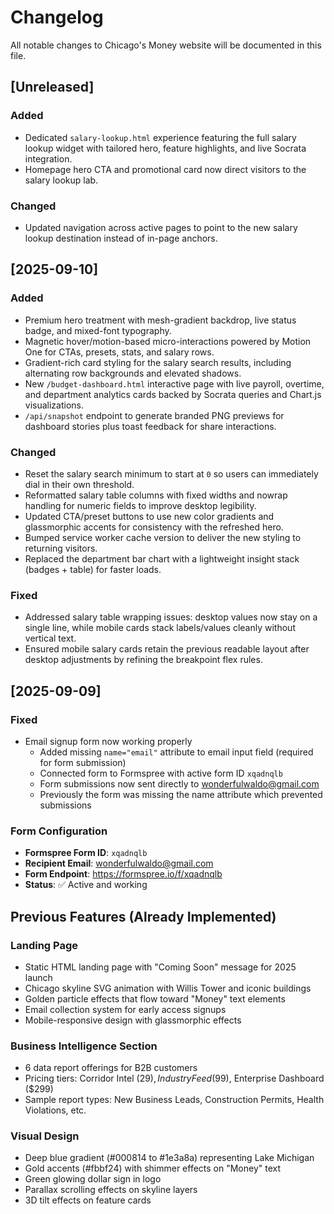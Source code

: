 # Changelog

All notable changes to Chicago's Money website will be documented in this file.

## [Unreleased]

### Added
- Dedicated `salary-lookup.html` experience featuring the full salary lookup widget with tailored hero, feature highlights, and live Socrata integration.
- Homepage hero CTA and promotional card now direct visitors to the salary lookup lab.

### Changed
- Updated navigation across active pages to point to the new salary lookup destination instead of in-page anchors.

## [2025-09-10]

### Added
- Premium hero treatment with mesh-gradient backdrop, live status badge, and mixed-font typography.
- Magnetic hover/motion-based micro-interactions powered by Motion One for CTAs, presets, stats, and salary rows.
- Gradient-rich card styling for the salary search results, including alternating row backgrounds and elevated shadows.
- New `/budget-dashboard.html` interactive page with live payroll, overtime, and department analytics cards backed by Socrata queries and Chart.js visualizations.
- `/api/snapshot` endpoint to generate branded PNG previews for dashboard stories plus toast feedback for share interactions.

### Changed
- Reset the salary search minimum to start at `0` so users can immediately dial in their own threshold.
- Reformatted salary table columns with fixed widths and nowrap handling for numeric fields to improve desktop legibility.
- Updated CTA/preset buttons to use new color gradients and glassmorphic accents for consistency with the refreshed hero.
- Bumped service worker cache version to deliver the new styling to returning visitors.
- Replaced the department bar chart with a lightweight insight stack (badges + table) for faster loads.


### Fixed
- Addressed salary table wrapping issues: desktop values now stay on a single line, while mobile cards stack labels/values cleanly without vertical text.
- Ensured mobile salary cards retain the previous readable layout after desktop adjustments by refining the breakpoint flex rules.

## [2025-09-09]

### Fixed
- Email signup form now working properly
  - Added missing `name="email"` attribute to email input field (required for form submission)
  - Connected form to Formspree with active form ID `xqadnqlb`
  - Form submissions now sent directly to wonderfulwaldo@gmail.com
  - Previously the form was missing the name attribute which prevented submissions

### Form Configuration
- **Formspree Form ID**: `xqadnqlb`
- **Recipient Email**: wonderfulwaldo@gmail.com
- **Form Endpoint**: https://formspree.io/f/xqadnqlb
- **Status**: ✅ Active and working

## Previous Features (Already Implemented)

### Landing Page
- Static HTML landing page with "Coming Soon" message for 2025 launch
- Chicago skyline SVG animation with Willis Tower and iconic buildings
- Golden particle effects that flow toward "Money" text elements
- Email collection system for early access signups
- Mobile-responsive design with glassmorphic effects

### Business Intelligence Section
- 6 data report offerings for B2B customers
- Pricing tiers: Corridor Intel ($29), Industry Feed ($99), Enterprise Dashboard ($299)
- Sample report types: New Business Leads, Construction Permits, Health Violations, etc.

### Visual Design
- Deep blue gradient (#000814 to #1e3a8a) representing Lake Michigan
- Gold accents (#fbbf24) with shimmer effects on "Money" text
- Green glowing dollar sign in logo
- Parallax scrolling effects on skyline layers
- 3D tilt effects on feature cards
